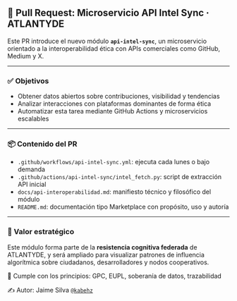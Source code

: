 ## 🔄 Pull Request: Microservicio API Intel Sync · ATLANTYDE

Este PR introduce el nuevo módulo **`api-intel-sync`**, un microservicio orientado a la interoperabilidad ética con APIs comerciales como GitHub, Medium y X.

---

### ✅ Objetivos

- Obtener datos abiertos sobre contribuciones, visibilidad y tendencias
- Analizar interacciones con plataformas dominantes de forma ética
- Automatizar esta tarea mediante GitHub Actions y microservicios escalables

---

### 📦 Contenido del PR

- `.github/workflows/api-intel-sync.yml`: ejecuta cada lunes o bajo demanda
- `.github/actions/api-intel-sync/intel_fetch.py`: script de extracción API inicial
- `docs/api-interoperabilidad.md`: manifiesto técnico y filosófico del módulo
- `README.md`: documentación tipo Marketplace con propósito, uso y autoría

---

### 🧠 Valor estratégico

Este módulo forma parte de la **resistencia cognitiva federada** de ATLANTYDE, y será ampliado para visualizar patrones de influencia algorítmica sobre ciudadanos, desarrolladores y nodos cooperativos.

🔐 Cumple con los principios: GPC, EUPL, soberanía de datos, trazabilidad

✍️ Autor: Jaime Silva [`@kabehz`](https://github.com/kabehz)